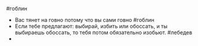 #гоблин

- Вас тянет на говно потому что вы сами говно #гоблин 
- Если тебе предлагают: выбирай, избить или обоссать, и ты выбираешь обоссать, то тебя потом обязательно изобьют. #лебедев 
- 

